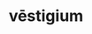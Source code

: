 ---
title: vēstigium
meaning: footprint
ch: twelve
pos: noun
stem: vēstigi
genend: ī
abbgender: n.
abbgender2: neut.
gender: neuter
declension: second
derivatives: investigate, vestigial
six: y
---